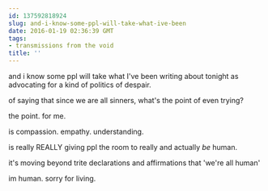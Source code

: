 ```yaml
---
id: 137592818924
slug: and-i-know-some-ppl-will-take-what-ive-been
date: 2016-01-19 02:36:39 GMT
tags:
- transmissions from the void
title: ''
---
```

and i know some ppl will take what I've been writing about tonight as advocating for a kind of politics of despair. 

of saying that since we are all sinners, what's the point of even trying? 

the point. for me.

is compassion. empathy. understanding. 

is really REALLY giving ppl the room to really and actually *be* human. 

it's moving beyond trite declarations and affirmations that 'we're all human'

im human. sorry for living.